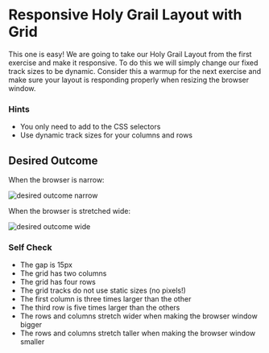 # Responsive Holy Grail Layout with Grid

This one is easy! We are going to take our Holy Grail Layout from the first exercise and make it responsive. To do this we will simply change our fixed track sizes to be dynamic. Consider this a warmup for the next exercise and make sure your layout is responding properly when resizing the browser window.

### Hints
- You only need to add to the CSS selectors
- Use dynamic track sizes for your columns and rows

## Desired Outcome

When the browser is narrow:

![desired outcome narrow](./desired-outcome-narrow.png)

When the browser is stretched wide:

![desired outcome wide](./desired-outcome-wide.png)

### Self Check
- The gap is 15px
- The grid has two columns
- The grid has four rows
- The grid tracks do not use static sizes (no pixels!)
- The first column is three times larger than the other
- The third row is five times larger than the others
- The rows and columns stretch wider when making the browser window bigger
- The rows and columns stretch taller when making the browser window smaller
